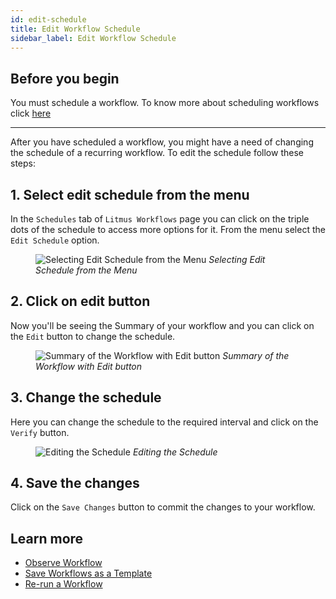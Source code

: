 ```yaml
---
id: edit-schedule
title: Edit Workflow Schedule
sidebar_label: Edit Workflow Schedule
---
```


## Before you begin

You must schedule a workflow. To know more about scheduling workflows click [here](schedule-workflow)

---

After you have scheduled a workflow, you might have a need of changing the schedule of a recurring workflow. To edit the schedule follow these steps:

## 1. Select edit schedule from the menu

In the `Schedules` tab of `Litmus Workflows` page you can click on the triple dots of the schedule to access more options for it. From the menu select the `Edit Schedule` option.

<figure>
<img src={require('../assets/user-guides/injecting-fault/edit-schedule/schedule-menu.png').default} alt="Selecting Edit Schedule from the Menu" />
<i>Selecting Edit Schedule from the Menu</i>
</figure>

## 2. Click on edit button

Now you'll be seeing the Summary of your workflow and you can click on the `Edit` button to change the schedule.

<figure>
<img src={require('../assets/user-guides/injecting-fault/edit-schedule/edit-schedule-page.png').default} alt="Summary of the Workflow with Edit button" />
<i>Summary of the Workflow with Edit button</i>
</figure>

## 3. Change the schedule

Here you can change the schedule to the required interval and click on the `Verify` button.

<figure>
<img src={require('../assets/user-guides/injecting-fault/edit-schedule/edit-schedule.png').default} alt="Editing the Schedule" />
<i>Editing the Schedule</i>
</figure>

## 4. Save the changes

Click on the `Save Changes` button to commit the changes to your workflow.

## Learn more

- [Observe Workflow](observe-workflow)
- [Save Workflows as a Template](save-as-template)
- [Re-run a Workflow](re-run-workflow)
